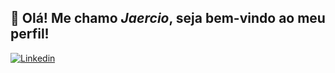 ## 👋 Olá! Me chamo *Jaercio*, seja bem-vindo ao meu perfil!

[![Linkedin](https://img.shields.io/badge/LinkedIn-0077B5?style=for-the-badge&logo=linkedin&logoColor=white)](linkedin.com/in/jaercio-mesquita)
